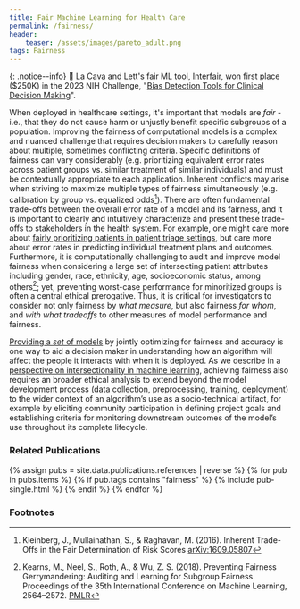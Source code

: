 ```yaml
---
title: Fair Machine Learning for Health Care
permalink: /fairness/
header:
    teaser: /assets/images/pareto_adult.png
tags: Fairness
---
```



{: .notice--info}
🎉 La Cava and Lett's fair ML tool, [Interfair](https://cavalab.org/interfair/), won first place ($250K) in the 2023 NIH Challenge, "[Bias Detection Tools for Clinical Decision Making](https://ncats.nih.gov/funding/challenges/winners/bias-detection)".  

When deployed in healthcare settings, it's important that models are _fair_ - i.e., that they do not cause harm or unjustly benefit specific subgroups of a population. 
Improving the fairness of computational models is a complex and nuanced challenge that requires decision makers to carefully reason about multiple, sometimes conflicting criteria. 
Specific definitions of fairness can vary considerably (e.g. prioritizing equivalent error rates across patient groups vs. similar treatment of similar individuals) and must be contextually appropriate to each application. 
Inherent conflicts may arise when striving to maximize multiple types of fairness simultaneously (e.g. calibration by group vs. equalized odds[^kleinberg]). 
There are often fundamental trade-offs between the overall error rate of a model and its fairness, and it is important to clearly and intuitively characterize and present these trade-offs to stakeholders in the health system. 
For example, one might care more about [fairly prioritizing patients in patient triage settings](#lacavaFairAdmissionRisk2023), but care more about error rates in predicting individual treatment plans and outcomes. 
Furthermore, it is computationally challenging to audit and improve model fairness when considering a large set of intersecting patient attributes including gender, race, ethnicity, age, socioeconomic status, among others[^gerryfair]; yet, preventing worst-case performance for minoritized groups is often a central ethical prerogative. 
Thus, it is critical for investigators to consider not only fairness by *what measure*, but also fairness *for whom*, and *with what tradeoffs* to other measures of model performance and fairness. 

[Providing a *set* of models](/publications/#lacavaOptimizingFairnessTradeoffs2023) by jointly optimizing for fairness and accuracy is one way to aid a decision maker in understanding how an algorithm will affect the people it interacts with when it is deployed. 
As we describe in a [perspective on intersectionality in machine learning](/publications/#lettTranslatingIntersectionalityFair2023), achieving fairness also requires an broader ethical analysis to extend beyond the model development process (data collection, preprocessing, training, deployment) to the wider context of an algorithm’s use as a socio-technical artifact, for example by eliciting community participation in defining project goals and establishing criteria for monitoring downstream outcomes of the model’s use throughout its complete lifecycle. 

<!-- {% include figure 
image_path="../assets/images/pareto_adult.png" 
alt="A Pareto front of different models and their trade-off between error and fairness on the adult dataset."
caption="An example of different models and their trade-off between error and fairness on the adult dataset."
%} -->



<h3 class="archive__subtitle">Related Publications</h3>

<div class="entries-{{ entries_layout }}">
{% assign pubs = site.data.publications.references | reverse %}
{% for pub in pubs.items %}
    {% if pub.tags contains "fairness" %}
        {% include pub-single.html %}
    {% endif %}
{% endfor %}
</div>


<h3 class="archive__subtitle">Footnotes</h3>

[^kleinberg]: Kleinberg, J., Mullainathan, S., & Raghavan, M. (2016). Inherent Trade-Offs in the Fair Determination of Risk Scores [arXiv:1609.05807](https://doi.org/10.48550/arXiv.1609.05807)

[^gerryfair]: Kearns, M., Neel, S., Roth, A., & Wu, Z. S. (2018). Preventing Fairness Gerrymandering: Auditing and Learning for Subgroup Fairness. Proceedings of the 35th International Conference on Machine Learning, 2564–2572. [PMLR](https://proceedings.mlr.press/v80/kearns18a.html)
